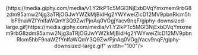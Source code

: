 <div id="header" align="center">
 (https://media.giphy.com/media/v1.Y2lkPTc5MGI3NjExbDVqYmxmem9rbG8zdm95amw2Njg3aTRjOGJwYWZkMjBidHg2YWYweiZlcD12MV9pbnRlcm5hbF9naWZfYnlfaWQmY3Q9Zw/PjnAq0VOgjYacv9nqF/giphy-downsized-large.gif)https://media.giphy.com/media/v1.Y2lkPTc5MGI3NjExbDVqYmxmem9rbG8zdm95amw2Njg3aTRjOGJwYWZkMjBidHg2YWYweiZlcD12MV9pbnRlcm5hbF9naWZfYnlfaWQmY3Q9Zw/PjnAq0VOgjYacv9nqF/giphy-downsized-large.gif" width="100"/>
</div>
